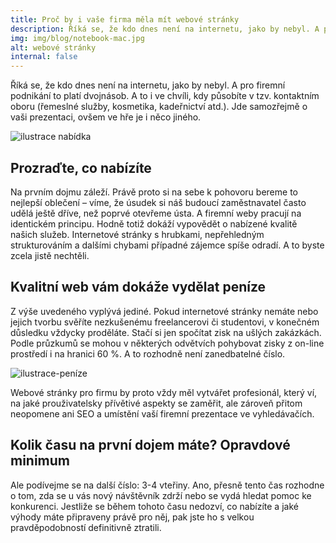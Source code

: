 ```yaml
---
title: Proč by i vaše firma měla mít webové stránky
description: Říká se, že kdo dnes není na internetu, jako by nebyl. A pro firemní podnikání to platí dvojnásob
img: img/blog/notebook-mac.jpg
alt: webové stránky
internal: false
---
```



Říká se, že kdo dnes není na internetu, jako by nebyl. A pro firemní podnikání to platí dvojnásob. A to i ve chvíli, kdy působíte v tzv. kontaktním oboru (řemeslné služby, kosmetika, kadeřnictví atd.). Jde samozřejmě o vaši prezentaci, ovšem ve hře je i něco jiného. 

<div class="text-center mb-30">
 <img class="width-400" src="/img/blog/example-11.svg" alt="ilustrace nabídka">
</div>

## Prozraďte, co nabízíte

Na prvním dojmu záleží. Právě proto si na sebe k pohovoru bereme to nejlepší oblečení – víme, že úsudek si náš budoucí zaměstnavatel často udělá ještě dříve, než poprvé otevřeme ústa. A firemní weby pracují na identickém principu. Hodně totiž dokáží vypovědět o nabízené kvalitě našich služeb. Internetové stránky s hrubkami, nepřehledným strukturováním a dalšími chybami případné zájemce spíše odradí. A to byste zcela jistě nechtěli.

## Kvalitní web vám dokáže vydělat peníze

Z výše uvedeného vyplývá jediné. Pokud internetové stránky nemáte nebo jejich tvorbu svěříte nezkušenému freelancerovi či studentovi, v konečném důsledku vždycky proděláte. Stačí si jen spočítat zisk na ušlých zakázkách. Podle průzkumů se mohou v některých odvětvích pohybovat zisky z on-line prostředí i na hranici 60 %. A to rozhodně není zanedbatelné číslo. 

<div class="text-center mb-30">
 <img class="width-400" src="/img/blog/example-20.svg" alt="ilustrace-peníze">
</div>

Webové stránky pro firmu by proto vždy měl vytvářet profesionál, který ví, na jaké prouživatelsky přívětivé aspekty se zaměřit, ale zároveň přitom neopomene ani SEO a umístění vaší firemní prezentace ve vyhledávačích.

## Kolik času na první dojem máte? Opravdové minimum

Ale podívejme se na další číslo: 3-4 vteřiny. Ano, přesně tento čas rozhodne  o tom, zda se u vás nový návštěvník zdrží nebo se vydá hledat pomoc ke konkurenci. Jestliže se během tohoto času nedozví, co nabízíte a jaké výhody máte připraveny právě pro něj, pak jste ho s velkou pravděpodobností definitivně ztratili.
